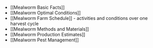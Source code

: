 
* [[Mealworm Basic Facts]]
* [[Mealworm Optimal Conditions]]
* [[Mealworm Farm Schedule]] - activities and conditions over one harvest cycle
* [[Mealworm Methods and Materials]]
* [[Mealworm Production Estimates]]
* [[Mealworm Pest Management]]
